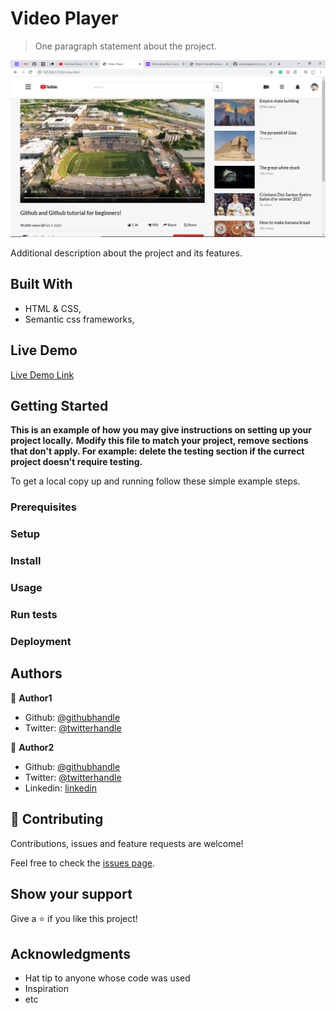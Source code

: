 # Video Player

> One paragraph statement about the project.

![screenshot](screenshot/2020-02-20.png)

Additional description about the project and its features.

## Built With

- HTML & CSS,
- Semantic css frameworks,

## Live Demo

[Live Demo Link](https://livedemo.com)


## Getting Started

**This is an example of how you may give instructions on setting up your project locally.**
**Modify this file to match your project, remove sections that don't apply. For example: delete the testing section if the currect project doesn't require testing.**


To get a local copy up and running follow these simple example steps.

### Prerequisites

### Setup

### Install

### Usage

### Run tests

### Deployment



## Authors

👤 **Author1**

- Github: [@githubhandle](https://github.com/blackpintz)
- Twitter: [@twitterhandle](https://twitter.com/blackpintz)


👤 **Author2**

- Github: [@githubhandle](https://github.com/evabanegacom)
- Twitter: [@twitterhandle](https://twitter.com/twitterhandle)
- Linkedin: [linkedin](https://linkedin.com/linkedinhandle)

## 🤝 Contributing

Contributions, issues and feature requests are welcome!

Feel free to check the [issues page](issues/).

## Show your support

Give a ⭐️ if you like this project!

## Acknowledgments

- Hat tip to anyone whose code was used
- Inspiration
- etc
